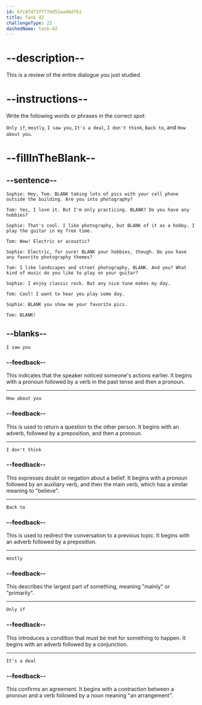 ```yaml
---
id: 67c87473ff77dd52aa48dfb1
title: Task 42
challengeType: 22
dashedName: task-42
---
```


<!-- REVIEW -->

# --description--

This is a review of the entire dialogue you just studied.

# --instructions--

Write the following words or phrases in the correct spot:

`Only if`, `mostly`, `I saw you`, `It's a deal`, `I don't think`, `Back to`, and `How about you`.

# --fillInTheBlank--

## --sentence--

`Sophie: Hey, Tom. BLANK taking lots of pics with your cell phone outside the building. Are you into photography?`  

`Tom: Yes, I love it. But I'm only practicing. BLANK? Do you have any hobbies?`  

`Sophie: That's cool. I like photography, but BLANK of it as a hobby. I play the guitar in my free time.`  

`Tom: Wow! Electric or acoustic?`  

`Sophie: Electric, for sure! BLANK your hobbies, though. Do you have any favorite photography themes?`  

`Tom: I like landscapes and street photography, BLANK. And you? What kind of music do you like to play on your guitar?`  

`Sophie: I enjoy classic rock. But any nice tune makes my day.`  

`Tom: Cool! I want to hear you play some day.`  

`Sophie: BLANK you show me your favorite pics.`  

`Tom: BLANK!`  

## --blanks--

`I saw you`  

### --feedback--

This indicates that the speaker noticed someone's actions earlier. It begins with a pronoun followed by a verb in the past tense and then a pronoun.  

---

`How about you`  

### --feedback--

This is used to return a question to the other person. It begins with an adverb, followed by a preposition, and then a pronoun.  

---

`I don't think`  

### --feedback--

This expresses doubt or negation about a belief. It begins with a pronoun followed by an auxiliary verb, and then the main verb, which has a similar meaning to "believe".  

---

`Back to`  

### --feedback--

This is used to redirect the conversation to a previous topic. It begins with an adverb followed by a preposition.  

---

`mostly`  

### --feedback--

This describes the largest part of something, meaning "mainly" or "primarily".  

---

`Only if`  

### --feedback--

This introduces a condition that must be met for something to happen. It begins with an adverb followed by a conjunction.  

---

`It's a deal`  

### --feedback--

This confirms an agreement. It begins with a contraction between a pronoun and a verb followed by a noun meaning "an arrangement".
